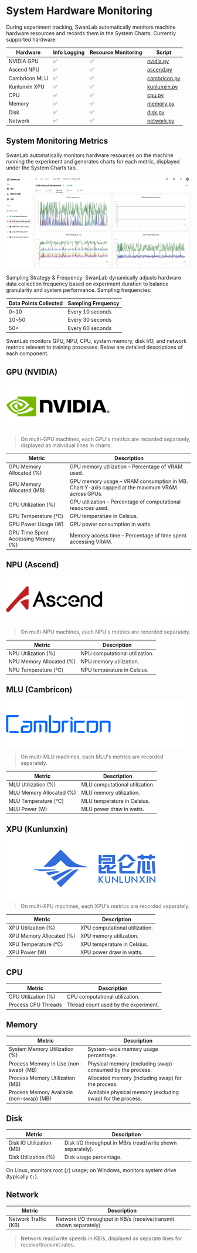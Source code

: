 # System Hardware Monitoring  

During experiment tracking, SwanLab automatically monitors machine hardware resources and records them in the System Charts. Currently supported hardware:  

| Hardware | Info Logging | Resource Monitoring | Script |  
|----------|--------------|----------------------|--------|  
| NVIDIA GPU | ✅ | ✅ | [nvidia.py](https://github.com/SwanHubX/SwanLab/blob/main/swanlab/data/run/metadata/hardware/gpu/nvidia.py) |  
| Ascend NPU | ✅ | ✅ | [ascend.py](https://github.com/SwanHubX/SwanLab/blob/main/swanlab/data/run/metadata/hardware/npu/ascend.py) |  
| Cambricon MLU | ✅ | ✅ | [cambricon.py](https://github.com/SwanHubX/SwanLab/blob/main/swanlab/data/run/metadata/hardware/mlu/cambricon.py) |  
| Kunlunxin XPU | ✅ | ✅ | [kunlunxin.py](https://github.com/SwanHubX/SwanLab/blob/main/swanlab/data/run/metadata/hardware/xpu/kunlunxin.py) |  
| CPU | ✅ | ✅ | [cpu.py](https://github.com/SwanHubX/SwanLab/blob/main/swanlab/data/run/metadata/hardware/cpu.py) |  
| Memory | ✅ | ✅ | [memory.py](https://github.com/SwanHubX/SwanLab/blob/main/swanlab/data/run/metadata/hardware/memory.py) |  
| Disk | ✅ | ✅ | [disk.py](https://github.com/SwanHubX/SwanLab/blob/main/swanlab/data/run/metadata/hardware/disk.py) |  
| Network | ✅ | ✅ | [network.py](https://github.com/SwanHubX/SwanLab/blob/main/swanlab/data/run/metadata/hardware/network.py) |  

## System Monitoring Metrics  

SwanLab automatically monitors hardware resources on the machine running the experiment and generates charts for each metric, displayed under the System Charts tab.  

![](./system-monitor/head.png)  

Sampling Strategy & Frequency: SwanLab dynamically adjusts hardware data collection frequency based on experiment duration to balance granularity and system performance. Sampling frequencies:  

| Data Points Collected | Sampling Frequency |  
|-----------------------|--------------------|  
| 0~10 | Every 10 seconds |  
| 10~50 | Every 30 seconds |  
| 50+ | Every 60 seconds |  

SwanLab monitors GPU, NPU, CPU, system memory, disk I/O, and network metrics relevant to training processes. Below are detailed descriptions of each component.  

## GPU (NVIDIA)  

![](./system-monitor/nvidia.png)  

> On multi-GPU machines, each GPU's metrics are recorded separately, displayed as individual lines in charts.  

| Metric | Description |  
|-------------------------------|----------------------------------------------------------------|  
| GPU Memory Allocated (%) | GPU memory utilization – Percentage of VRAM used. |  
| GPU Memory Allocated (MB) | GPU memory usage – VRAM consumption in MB. Chart Y-axis capped at the maximum VRAM across GPUs. |  
| GPU Utilization (%) | GPU utilization – Percentage of computational resources used. |  
| GPU Temperature (℃) | GPU temperature in Celsius. |  
| GPU Power Usage (W) | GPU power consumption in watts. |  
| GPU Time Spent Accessing Memory (%) | Memory access time – Percentage of time spent accessing VRAM. |  

## NPU (Ascend)  

![](./system-monitor/ascend.png)  

> On multi-NPU machines, each NPU's metrics are recorded separately.  

| Metric | Description |  
|-----------------------|------------------------------------------------|  
| NPU Utilization (%) | NPU computational utilization. |  
| NPU Memory Allocated (%) | NPU memory utilization. |  
| NPU Temperature (℃) | NPU temperature in Celsius. |  

## MLU (Cambricon)  

![](./system-monitor/cambricon.png)  

> On multi-MLU machines, each MLU's metrics are recorded separately.  

| Metric | Description |  
|-----------------------|------------------------------------------------|  
| MLU Utilization (%) | MLU computational utilization. |  
| MLU Memory Allocated (%) | MLU memory utilization. |  
| MLU Temperature (℃) | MLU temperature in Celsius. |  
| MLU Power (W) | MLU power draw in watts. |  

## XPU (Kunlunxin)  

![](./system-monitor/kunlunxin.png)  

> On multi-XPU machines, each XPU's metrics are recorded separately.  

| Metric | Description |  
|-----------------------|------------------------------------------------|  
| XPU Utilization (%) | XPU computational utilization. |  
| XPU Memory Allocated (%) | XPU memory utilization. |  
| XPU Temperature (℃) | XPU temperature in Celsius. |  
| XPU Power (W) | XPU power draw in watts. |  

## CPU  

| Metric | Description |  
|-----------------------|------------------------------------------------|  
| CPU Utilization (%) | CPU computational utilization. |  
| Process CPU Threads | Thread count used by the experiment. |  

## Memory  

| Metric | Description |  
|-------------------------------------------|----------------------------------------------------------------|  
| System Memory Utilization (%) | System-wide memory usage percentage. |  
| Process Memory In Use (non-swap) (MB) | Physical memory (excluding swap) consumed by the process. |  
| Process Memory Utilization (MB) | Allocated memory (including swap) for the process. |  
| Process Memory Available (non-swap) (MB) | Available physical memory (excluding swap) for the process. |  

## Disk  

| Metric | Description |  
|-----------------------|------------------------------------------------|  
| Disk IO Utilization (MB) | Disk I/O throughput in MB/s (read/write shown separately). |  
| Disk Utilization (%) | Disk usage percentage. |  

On Linux, monitors root (`/`) usage; on Windows, monitors system drive (typically `C:`).  

## Network  

| Metric | Description |  
|-----------------------|------------------------------------------------|  
| Network Traffic (KB) | Network I/O throughput in KB/s (receive/transmit shown separately). |  

> Network read/write speeds in KB/s, displayed as separate lines for receive/transmit rates.